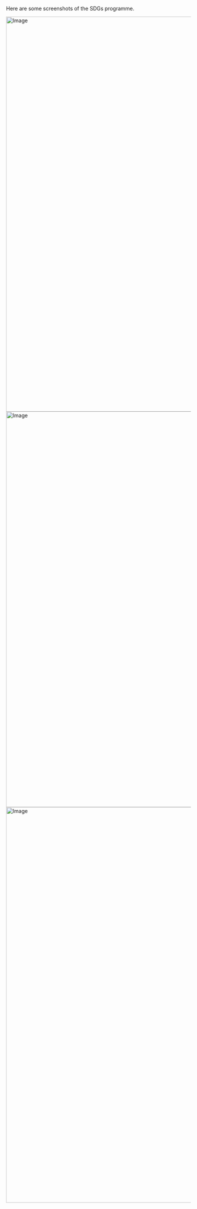 Here are some screenshots of the SDGs programme. 

<img width="1919" height="1077" alt="Image" src="https://github.com/user-attachments/assets/a6628324-f77d-4ff0-bb74-8da54cef529e" />

<img width="1919" height="1079" alt="Image" src="https://github.com/user-attachments/assets/7ae21264-b115-4dba-b83d-ea4278feed45" />

<img width="1918" height="1079" alt="Image" src="https://github.com/user-attachments/assets/784a27d3-883e-4aa2-bd48-437308d89e05" />
